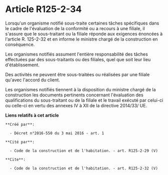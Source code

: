 # Article R125-2-34

Lorsqu'un organisme notifié sous-traite certaines tâches spécifiques dans le cadre de l'évaluation de la conformité ou a
recours à une filiale, il s'assure que le sous-traitant ou la filiale réponde aux exigences énoncées à l'article R. 125-2-32
et en informe le ministre chargé de la construction en conséquence. 

Les organismes notifiés assument l'entière responsabilité des tâches effectuées par des sous-traitants ou des filiales, quel
que soit leur lieu d'établissement. 

Des activités ne peuvent être sous-traitées ou réalisées par une filiale qu'avec l'accord du client. 

Les organismes notifiés tiennent à la disposition du ministre chargé de la construction les documents pertinents concernant
l'évaluation des qualifications du sous-traitant ou de la filiale et le travail exécuté par celui-ci ou celle-ci en vertu des
annexes IV à XII de la directive 2014/33/ UE.

**Liens relatifs à cet article**

	**Créé par**:

	  - Décret n°2016-550 du 3 mai 2016 - art. 1

	**Cité par**:

	  - Code de la construction et de l'habitation. - art. R125-2-29 (V)

	**Cite**:

	  - Code de la construction et de l'habitation. - art. R125-2-32 (V)
